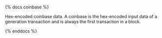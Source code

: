 {% docs coinbase %}

Hex-encoded coinbase data.
A coinbase is the hex-encoded input data of a generation transaction and is always the first transaction in a block.

{% enddocs %}
